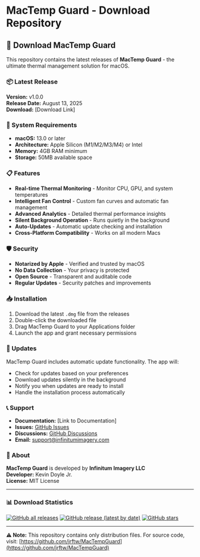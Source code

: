 # MacTemp Guard - Download Repository

## 🚀 Download MacTemp Guard

This repository contains the latest releases of **MacTemp Guard** - the ultimate thermal management solution for macOS.

### 📦 Latest Release

**Version:** v1.0.0  
**Release Date:** August 13, 2025  
**Download:** [Download Link]

### 🔧 System Requirements

- **macOS:** 13.0 or later
- **Architecture:** Apple Silicon (M1/M2/M3/M4) or Intel
- **Memory:** 4GB RAM minimum
- **Storage:** 50MB available space

### 📋 Features

- **Real-time Thermal Monitoring** - Monitor CPU, GPU, and system temperatures
- **Intelligent Fan Control** - Custom fan curves and automatic fan management
- **Advanced Analytics** - Detailed thermal performance insights
- **Silent Background Operation** - Runs quietly in the background
- **Auto-Updates** - Automatic update checking and installation
- **Cross-Platform Compatibility** - Works on all modern Macs

### 🛡️ Security

- **Notarized by Apple** - Verified and trusted by macOS
- **No Data Collection** - Your privacy is protected
- **Open Source** - Transparent and auditable code
- **Regular Updates** - Security patches and improvements

### 📥 Installation

1. Download the latest `.dmg` file from the releases
2. Double-click the downloaded file
3. Drag MacTemp Guard to your Applications folder
4. Launch the app and grant necessary permissions

### 🔄 Updates

MacTemp Guard includes automatic update functionality. The app will:
- Check for updates based on your preferences
- Download updates silently in the background
- Notify you when updates are ready to install
- Handle the installation process automatically

### 📞 Support

- **Documentation:** [Link to Documentation]
- **Issues:** [GitHub Issues](https://github.com/jrftw/MacTempGuard/issues)
- **Discussions:** [GitHub Discussions](https://github.com/jrftw/MacTempGuard/discussions)
- **Email:** support@infinitumimagery.com

### 🏢 About

**MacTemp Guard** is developed by **Infinitum Imagery LLC**  
**Developer:** Kevin Doyle Jr.  
**License:** MIT License

---

### 📊 Download Statistics

[![GitHub all releases](https://img.shields.io/github/downloads/jrftw/MacTempGuard/total.svg)](https://github.com/jrftw/MacTempGuard/releases)
[![GitHub release (latest by date)](https://img.shields.io/github/v/release/jrftw/MacTempGuard)](https://github.com/jrftw/MacTempGuard/releases)
[![GitHub stars](https://img.shields.io/github/stars/jrftw/MacTempGuard)](https://github.com/jrftw/MacTempGuard/stargazers)

---

**⚠️ Note:** This repository contains only distribution files. For source code, visit: [https://github.com/jrftw/MacTempGuard](https://github.com/jrftw/MacTempGuard)
